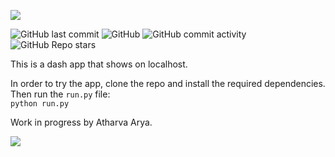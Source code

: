 ![](https://github.com/atharva-2001/wiki-nearby-articles/blob/main/wikinearbyarticles/bin/gifs/logo.png)

<!-- ![](wikinearbyarticles\bin\gifs\logo.png) -->

![GitHub last commit](https://img.shields.io/github/last-commit/atharva-2001/wiki-nearby-articles) ![GitHub](https://img.shields.io/github/license/atharva-2001/wiki-nearby-articles) ![GitHub commit activity](https://img.shields.io/github/commit-activity/y/atharva-2001/wiki-nearby-articles) ![GitHub Repo stars](https://img.shields.io/github/stars/atharva-2001/wiki-nearby-articles)


This is a dash app that shows on localhost.

In order to try the app, clone the repo and install the required dependencies. 
Then run the ```run.py``` file:
<br>
```python run.py```

Work in progress by Atharva Arya.

![](https://github.com/atharva-2001/wiki-nearby-articles/blob/main/wikinearbyarticles/bin/gifs/Peek%202021-01-06%2018-54.gif)
